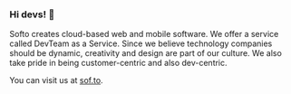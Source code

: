 ### Hi devs! 👋

Softo creates cloud-based web and mobile software. We offer a service called DevTeam as a Service. Since we believe technology companies should be dynamic, creativity and design are part of our culture. We also take pride in being customer-centric and also dev-centric.

You can visit us at [sof.to](https://sof.to/).


